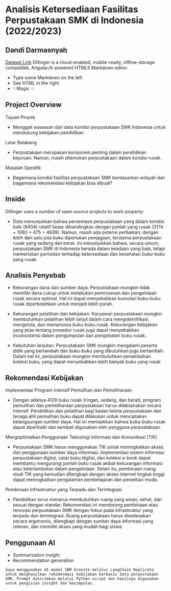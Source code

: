# Analisis Ketersediaan Fasilitas Perpustakaan SMK di Indonesia (2022/2023) 
## Dandi Darmasnyah
[Dataset Link](https://data.go.id/dataset/dataset/ketersediaan-fasilitas-pendidikan-smk-smk-mak-sederajat-2023-indonesia)
Dillinger is a cloud-enabled, mobile-ready, offline-storage compatible,
AngularJS-powered HTML5 Markdown editor.

- Type some Markdown on the left
- See HTML in the right
- ✨Magic ✨

##  Project Overview

Tujuan Proyek
- Menggali wawasan dari data kondisi perpustakaan SMK Indonesia untuk mendukung kebijakan pendidikan

Latar Belakang
- Perpustakaan merupakan komponen penting dalam pendidikan kejuruan. Namun, masih ditemukan perpustakaan dalam kondisi rusak.

Masalah Spesifik
- Bagaimana kondisi fasilitas perpustakaan SMK berdasarkan wilayah dan bagaimana rekomendasi kebijakan bisa dibuat?

## Inside 

Dillinger uses a number of open source projects to work properly:

- Data menunjukkan bahwa persentase perpustakaan yang dalam kondisi baik (8404) relatif besar dibandingkan dengan jumlah yang rusak (3174 + 1060 + 475 = 4639). Namun, masih ada potensi perbaikan, dengan lebih dari satu juta buku diperlukan penjagaan, terutama perpustakaan rusak yang sedang dan berat. Ini menunjukkan bahwa, secara umum, perpustakaan SMK di Indonesia berada dalam keadaan yang baik, tetapi memerlukan perhatian terhadap ketersediaan dan kesehatan buku-buku yang rusak.

## Analisis Penyebab

- Kekurangan dana dan sumber daya: Perpustakaan mungkin tidak memiliki dana cukup untuk melakukan pemrosesan dan pengelolaan rusak secara optimal. Hal ini dapat menyebabkan kumulasi buku-buku rusak diperbolehkan untuk menjadi lebih parah.

- Kekurangan pelatihan dan kebijakan: Karyawan perpustakaan mungkin membutuhkan pelatihan lebih lanjut dalam cara mengidentifikasi, mengelola, dan memproses buku-buku rusak. Kekurangan kebijakan yang jelas tentang prosedur rusak juga dapat menyebabkan inconsistensi dalam pengumpulan dan pengobatan buku rusak..
- Kebutuhan lanjutan: Perpustakaan SMK mungkin mengalami peserta didik yang bertambah dan buku-buku yang dibutuhkan juga bertambah. Dalam hal ini, perpustakaan mungkin membutuhkan penambahan koleksi buku, yang dapat menyebabkan lebih banyak buku yang rusak

## Rekomendasi Kebijakan
Implementasi Program Intensif Pemulihan dan Pemeliharaan
-  Dengan adanya 4129 buku rusak (ringan, sedang, dan berat), program pemulihan dan pemeliharaan perpustakaan harus dilaksanakan secara intensif. Pendidikan dan pelatihan bagi badan kelola perpustakaan dan tenaga ahli pemulihan buku dapat dilakukan untuk menciptakan kelangsungan sumber daya. Hal ini memastikan bahwa buku-buku rusak dapat diperbaiki dan kembali digunakan oleh pengguna perpustakaan.

Mengoptimalkan Penggunaan Teknologi Informasi dan Komunikasi (TIK)
- Perpustakaan SMK harus menggunakan TIK untuk meningkatkan akses dan penggunaan sumber daya informasi. Implementasi sistem informasi perpustakaan digital, catat buku digital, dan koleksi e-book dapat membantu mengurangi jumlah buku rusak akibat kekurangan informasi atau keterlambatan dalam pengelolaan. Selain itu, pembinaan ruang studi TIK yang kemudian dilengkapi dengan akses internet tingkat tinggi dapat meningkatkan pengalaman pembelajaran dan penelitian muda.

Pembinaan Infrastruktur yang Terpadu dan Terintegrasi
- Pendidikan terus menerus membutuhkan ruang yang aman, sehat, dan sesuai dengan standar. Rekomendasi ini mendorong pembinaan atau renovasi perpustakaan SMK dengan fokus pada infrastruktur yang terpadu dan terintegrasi. Ruang perpustakaan harus disedesakan secara ergonomis, dilengkapi dengan sumber daya informasi yang relevan, dan memiliki akses yang mudah bagi siswa

## Penggunaan AI

- Summarization insight
- Recommendation generation

```Saya menggunakan AI model IBM Granite melalui LangChain Replicate untuk menghasilkan rekomendasi kebijakan berbasis data perpustakaan SMK. Prompt dikirimkan melalui Python script dan hasilnya digunakan untuk pengisian insight dan kesimpulan.```

